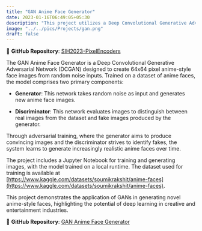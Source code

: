 ```yaml
---
title: "GAN Anime Face Generator"
date: 2023-01-16T06:49:05+05:30
description: "This project utilizes a Deep Convolutional Generative Adversarial Network (DCGAN) to generate 64x64 pixel anime-style face images from random noise inputs. "
image: "../../pics/Projects/gan.png"
draft: false
---
```


📂 **GitHub Repository**: [SIH2023-PixelEncoders](https://github.com/agntgalahad/SIH2023-PixelEncoders)  

The GAN Anime Face Generator is a Deep Convolutional Generative Adversarial Network (DCGAN) designed to create 64x64 pixel anime-style face images from random noise inputs. Trained on a dataset of anime faces, the model comprises two primary components:

- **Generator**: This network takes random noise as input and generates new anime face images.

- **Discriminator**: This network evaluates images to distinguish between real images from the dataset and fake images produced by the generator.

Through adversarial training, where the generator aims to produce convincing images and the discriminator strives to identify fakes, the system learns to generate increasingly realistic anime faces over time.

The project includes a Jupyter Notebook for training and generating images, with the model trained on a local runtime. The dataset used for training is available at [https://www.kaggle.com/datasets/soumikrakshit/anime-faces](https://www.kaggle.com/datasets/soumikrakshit/anime-faces).

This project demonstrates the application of GANs in generating novel anime-style faces, highlighting the potential of deep learning in creative and entertainment industries. 

📂 **GitHub Repository**: [GAN Anime Face Generator](https://github.com/agntgalahad/GAN-Anime-Face-Generator)  